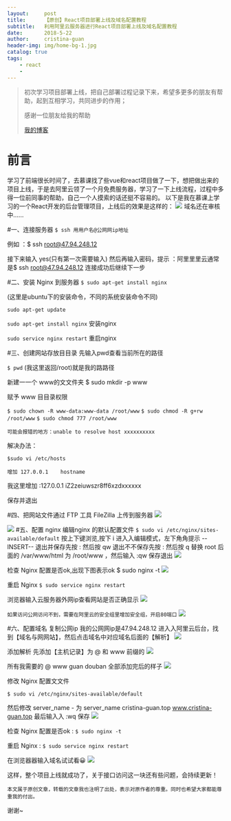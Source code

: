 ```yaml
---
layout:     post
title:      【原创】React项目部署上线及域名配置教程
subtitle:   利用阿里云服务器进行React项目部署上线及域名配置教程
date:       2018-5-22
author:     cristina-guan
header-img: img/home-bg-1.jpg
catalog: true
tags:
    - react
    - 
---
```


> 初次学习项目部署上线，把自己部署过程记录下来，希望多更多的朋友有帮助，起到互相学习，共同进步的作用；
> 
> 感谢一位朋友给我的帮助
> 
> [我的博客](https://cristinaguan.github.io/)

# 前言
学习了前端很长时间了，去慕课找了些vue和react项目做了一下，想把做出来的项目上线，于是去阿里云领了一个月免费服务器，学习了一下上线流程，过程中多得一位前同事的帮助，自己一个人摸索的话还挺不容易的。
以下是我在慕课上学习的一个React开发的后台管理项目，上线后的效果是这样的：
![](https://ws2.sinaimg.cn/large/006tNc79ly1frk1by665gj312n0jvt8v.jpg)
域名还在审核中......


#一、连接服务器
`$ ssh ⽤用户名@公⽹网ip地址`

例如 ：$ ssh root@47.94.248.12

接下来输入 yes(只有第⼀次需要输⼊) 然后再输入密码，提示 ：阿⾥里里云通常是$ ssh root@47.94.248.12 连接成功后继续下⼀步

 

#二、安装 Nginx 到服务器
`$ sudo apt-get install nginx`

(这里是ubuntu下的安装命令，不同的系统安装命令不同)

`sudo apt-get update  `

`sudo apt-get install nginx`  安装nginx

`sudo service nginx restart`  重启nginx

 

#三、创建⽹站存放⽬目录
先输⼊pwd查看当前所在的路径

`$ pwd` (我这⾥返回/root)就是我的路路径

新建⼀一个 www的⽂文件夹 $ sudo mkdir -p www

赋予 www ⽬目录权限

 `$ sudo chown -R www-data:www-data /root/www`
 `$ sudo chmod -R g+rw /root/www`
 `$ sudo chmod 777 /root/www`

 

`可能会报错的地方：unable to resolve host xxxxxxxxxx`

解决办法：

`$sudo vi /etc/hosts`

`增加 127.0.0.1    hostname`

我这里增加 :127.0.0.1     iZ2zeiuwszr8ff6xzdxxxxxx

保存并退出

 

 

#四、把⽹站⽂件通过 FTP 工具 FileZilla 上传到服务器
![](https://ws2.sinaimg.cn/large/006tNc79ly1frk1utkeodj30gq0dwglu.jpg)

![](https://ws2.sinaimg.cn/large/006tNc79ly1frk1wdblwnj31kw10gk1b.jpg)
#五、配置 nginx
编辑nginx 的默认配置⽂件
`$ sudo vi /etc/nginx/sites-available/default`
按上下键浏览,按下 i 进⼊入编辑模式，左下⻆角提示 --INSERT-- 退出并保存先按 : 然后按 qw
退出不不保存先按 : 然后按 q
替换 root 后面的 /var/www/html 为 /root/www ，然后输⼊ :qw 保存退出
![](https://ws3.sinaimg.cn/large/006tNc79ly1frk1yl5782j310q0k30wg.jpg)


检查 Nginx 配置是否ok,出现下图表示ok $ sudo nginx -t
![](https://ws1.sinaimg.cn/large/006tNc79ly1frk201excuj30xn02zt99.jpg)

重启 Nginx
`$ sudo service nginx restart`

浏览器输⼊云服务器外⽹ip查看⽹站是否正确显示
![](https://ws1.sinaimg.cn/large/006tNc79ly1frk20tpcrej310p0gaaad.jpg)


`如果访问公网访问不到，需要在阿里云的安全组里增加安全组，开启80端口`
![](https://ws3.sinaimg.cn/large/006tNc79ly1frk21ndx79j30ty08xaae.jpg)


#六、配置域名
复制公⽹ip 我的公⽹网ip是47.94.248.12
进⼊入阿⾥云后台，找到【域名与⽹网站】，然后点击域名中对应域名后⾯的【解析】
![](https://ws3.sinaimg.cn/large/006tNc79ly1frk22ebh43j30q2078q33.jpg)


添加解析
先添加【主机记录】为 @ 和 www 前缀的
![](https://ws2.sinaimg.cn/large/006tNc79ly1frk1yh0qwgj30kk0ca3yk.jpg)

所有我需要的 @ www guan douban 全部添加完后的样⼦
![](https://ws3.sinaimg.cn/large/006tNc79ly1frk1ygh42wj30qc0apq37.jpg)

修改 Nginx 配置⽂文件

`$ sudo vi /etc/nginx/sites-available/default`

然后修改 server_name - 为 server_name  cristina-guan.top www.cristina-guan.top 最后输⼊入 :wq 保存
![](https://ws4.sinaimg.cn/large/006tNc79ly1frk1yfvpbij30gb081q2y.jpg)
 
检查 Nginx 配置是否ok :  `$ sudo nginx -t`

重启 Nginx :  `$ sudo service nginx restart`

在浏览器器输入域名试试看😀
![](https://ws4.sinaimg.cn/large/006tNc79ly1frk241q4mcj310d0cbaac.jpg)

这样，整个项目上线就成功了，关于接口访问这一块还有些问题，会持续更新！

`本文属于原创文章，转载的文章我也注明了出处，表示对原作者的尊重。同时也希望大家都能尊重我的付出。`

谢谢~